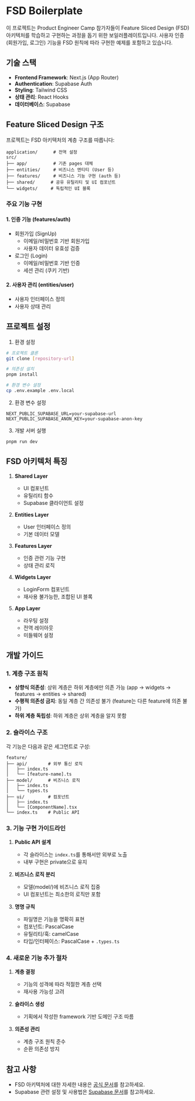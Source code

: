 # FSD Boilerplate

이 프로젝트는 Product Engineer Camp 참가자들이 Feature Sliced Design (FSD) 아키텍처를 학습하고 구현하는 과정을 돕기 위한 보일러플레이트입니다. 사용자 인증(회원가입, 로그인) 기능을 FSD 원칙에 따라 구현한 예제를 포함하고 있습니다.

## 기술 스택

- **Frontend Framework**: Next.js (App Router)
- **Authentication**: Supabase Auth
- **Styling**: Tailwind CSS
- **상태 관리**: React Hooks
- **데이터베이스**: Supabase

## Feature Sliced Design 구조

프로젝트는 FSD 아키텍처의 계층 구조를 따릅니다:

```
application/      # 전역 설정
src/
├── app/          # 기존 pages 대체
├── entities/     # 비즈니스 엔티티 (User 등)
├── features/     # 비즈니스 기능 구현 (auth 등)
├── shared/      # 공유 유틸리티 및 UI 컴포넌트
└── widgets/     # 독립적인 UI 블록
```

### 주요 기능 구현

#### 1. 인증 기능 (features/auth)

- 회원가입 (SignUp)
  - 이메일/비밀번호 기반 회원가입
  - 사용자 데이터 유효성 검증
- 로그인 (Login)
  - 이메일/비밀번호 기반 인증
  - 세션 관리 (쿠키 기반)

#### 2. 사용자 관리 (entities/user)

- 사용자 인터페이스 정의
- 사용자 상태 관리

## 프로젝트 설정

1. 환경 설정

```bash
# 프로젝트 클론
git clone [repository-url]

# 의존성 설치
pnpm install

# 환경 변수 설정
cp .env.example .env.local
```

2. 환경 변수 설정

```
NEXT_PUBLIC_SUPABASE_URL=your-supabase-url
NEXT_PUBLIC_SUPABASE_ANON_KEY=your-supabase-anon-key
```

3. 개발 서버 실행

```bash
pnpm run dev
```

## FSD 아키텍처 특징

1. **Shared Layer**

   - UI 컴포넌트
   - 유틸리티 함수
   - Supabase 클라이언트 설정

2. **Entities Layer**

   - User 인터페이스 정의
   - 기본 데이터 모델

3. **Features Layer**

   - 인증 관련 기능 구현
   - 상태 관리 로직

4. **Widgets Layer**

   - LoginForm 컴포넌트
   - 재사용 불가능한, 조합된 UI 블록

5. **App Layer**
   - 라우팅 설정
   - 전역 레이아웃
   - 미들웨어 설정

## 개발 가이드

### 1. 계층 구조 원칙

- **상향식 의존성**: 상위 계층은 하위 계층에만 의존 가능 (app → widgets → features → entities → shared)
- **수평적 의존성 금지**: 동일 계층 간 의존성 불가 (feature는 다른 feature에 의존 불가)
- **하위 계층 독립성**: 하위 계층은 상위 계층을 알지 못함

### 2. 슬라이스 구조

각 기능은 다음과 같은 세그먼트로 구성:

```
feature/
├── api/        # 외부 통신 로직
│   ├── index.ts
│   └── [feature-name].ts
├── model/      # 비즈니스 로직
│   ├── index.ts
│   └── types.ts
├── ui/         # 컴포넌트
│   ├── index.ts
│   └── [ComponentName].tsx
└── index.ts    # Public API
```

### 3. 기능 구현 가이드라인

1. **Public API 설계**

   - 각 슬라이스는 `index.ts`를 통해서만 외부로 노출
   - 내부 구현은 private으로 유지

2. **비즈니스 로직 분리**

   - 모델(model/)에 비즈니스 로직 집중
   - UI 컴포넌트는 최소한의 로직만 포함

3. **명명 규칙**
   - 파일명은 기능을 명확히 표현
   - 컴포넌트: PascalCase
   - 유틸리티/훅: camelCase
   - 타입/인터페이스: PascalCase + `.types.ts`

### 4. 새로운 기능 추가 절차

1. **계층 결정**

   - 기능의 성격에 따라 적절한 계층 선택
   - 재사용 가능성 고려

2. **슬라이스 생성**

   - 기획에서 작성한 framework 기반 도메인 구조 따름

3. **의존성 관리**
   - 계층 구조 원칙 준수
   - 순환 의존성 방지

## 참고 사항

- FSD 아키텍처에 대한 자세한 내용은 [공식 문서](https://feature-sliced.design/)를 참고하세요.
- Supabase 관련 설정 및 사용법은 [Supabase 문서](https://supabase.com/docs)를 참고하세요.
